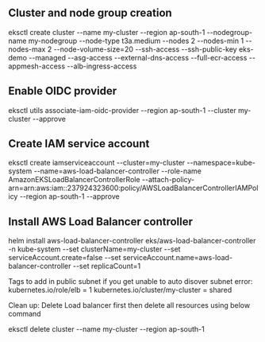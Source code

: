 ## Cluster and node group creation

eksctl create cluster --name my-cluster  --region ap-south-1 --nodegroup-name my-nodegroup --node-type t3a.medium --nodes 2 --nodes-min 1 --nodes-max 2 --node-volume-size=20 --ssh-access --ssh-public-key eks-demo --managed --asg-access --external-dns-access --full-ecr-access --appmesh-access --alb-ingress-access

## Enable OIDC provider

eksctl utils associate-iam-oidc-provider --region ap-south-1 --cluster my-cluster --approve

## Create IAM service account

eksctl create iamserviceaccount --cluster=my-cluster --namespace=kube-system --name=aws-load-balancer-controller --role-name AmazonEKSLoadBalancerControllerRole --attach-policy-arn=arn:aws:iam::237924323600:policy/AWSLoadBalancerControllerIAMPolicy --region ap-south-1 --approve

## Install AWS Load Balancer controller

helm install aws-load-balancer-controller eks/aws-load-balancer-controller -n kube-system --set clusterName=my-cluster --set serviceAccount.create=false --set serviceAccount.name=aws-load-balancer-controller --set replicaCount=1


Tags to add in public subnet if you get unable to auto disover subnet error:
kubernetes.io/role/elb = 1
kubernetes.io/cluster/my-cluster = shared

Clean up:
Delete Load balancer first then
delete all resources using below command

eksctl delete cluster --name my-cluster --region ap-south-1
